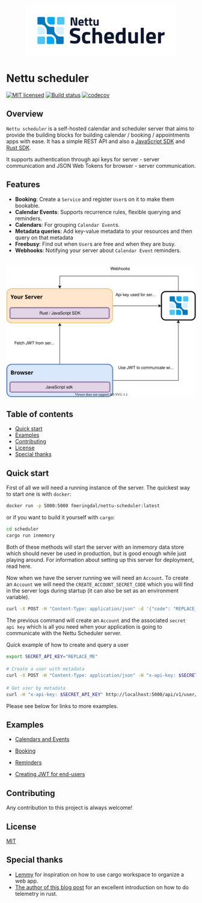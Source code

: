 <div align="center">
<img width="400" src="docs/logo.png" alt="logo">
</div>

# Nettu scheduler
[![MIT licensed](https://img.shields.io/badge/License-MIT-blue.svg)](LICENSE)
[![Build status](https://github.com/fmeringdal/nettu-scheduler/actions/workflows/main.yml/badge.svg)](https://github.com/fmeringdal/nettu-scheduler/actions/workflows/main.yml/badge.svg)
[![codecov](https://codecov.io/gh/fmeringdal/nettu-scheduler/branch/master/graph/badge.svg?token=l5z2mzzdHu)](https://codecov.io/gh/fmeringdal/nettu-scheduler)

## Overview

`Nettu scheduler` is a self-hosted calendar and scheduler server that aims to provide the building blocks for building calendar / booking / appointments apps with ease. It has a simple REST API and also a [JavaScript SDK](https://www.npmjs.com/package/@nettu/sdk-scheduler) and [Rust SDK](https://crates.io/crates/nettu_scheduler_sdk). 

It supports authentication through api keys for server - server communication and JSON Web Tokens for browser - server communication.

## Features
- **Booking**: Create a `Service` and register `User`s on it to make them bookable.
- **Calendar Events**: Supports recurrence rules, flexible querying and reminders.
- **Calendars**: For grouping `Calendar Event`s.
- **Metadata queries**: Add key-value metadata to your resources and then query on that metadata 
- **Freebusy**: Find out when `User`s are free and when they are busy.
- **Webhooks**: Notifying your server about `Calendar Event` reminders.

<br/>

<div align="center">
<img src="docs/flow.svg" alt="Application flow">
</div>


## Table of contents

  * [Quick start](#quick-start)
  * [Examples](#examples)
  * [Contributing](#contributing)
  * [License](#license)
  * [Special thanks](#special-thanks)


## Quick start

First of all we will need a running instance of the server. The quickest way to start one
is with `docker`:
```bash
docker run -p 5000:5000 fmeringdal/nettu-scheduler:latest
```
or if you want to build it yourself with `cargo`:
```bash
cd scheduler
cargo run inmemory
```
Both of these methods will start the server with an inmemory data store which should never
be used in production, but is good enough while just playing around.
For information about setting up this server for deployment, read here.

Now when we have the server running we will need an `Account`. To create an `Account`
we will need the `CREATE_ACCOUNT_SECRET_CODE` which you will find in the server logs
during startup (it can also be set as an environment variable).
```bash
curl -X POST -H "Content-Type: application/json" -d '{"code": "REPLACE_ME"}' -v http://localhost:5000/api/v1/account
```
The previous command will create an `Account` and the associated `secret api key` which is all you need when
your application is going to communicate with the Nettu Scheduler server.

Quick example of how to create and query a user
```bash
export SECRET_API_KEY="REPLACE_ME"

# Create a user with metadata
curl -X POST -H "Content-Type: application/json" -H "x-api-key: $SECRET_API_KEY" -d '{"metadata": { "groupId": "123" }}' http://localhost:5000/api/v1/user

# Get user by metadata
curl -H "x-api-key: $SECRET_API_KEY" http://localhost:5000/api/v1/user/meta?key=groupId&value=123
```

Please see below for links to more examples.


## Examples

* [Calendars and Events](examples/calendar-events.md)

* [Booking](examples/booking.md)

* [Reminders](examples/reminders.md)

* [Creating JWT for end-users](examples/jwt.md)


## Contributing

Any contribution to this project is always welcome!

## License

[MIT](LICENSE) 

## Special thanks

* [Lemmy](https://github.com/LemmyNet/lemmy) for inspiration on how to use cargo workspace to organize a web app. 
* [The author of this blog post](https://www.lpalmieri.com/posts/2020-09-27-zero-to-production-4-are-we-observable-yet/) for an excellent introduction on how to do telemetry in rust. 